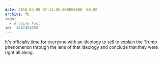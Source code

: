 ```yaml
---
date: 2016-03-08 07:31:05.000000000 -08:00
archive: fb
tags: 
  - Archive Post
id: '1457451065'
---
```


It's officially time for everyone with an ideology to sell to explain the Trump phenomenon through the lens of that ideology and conclude that they were right all along.
